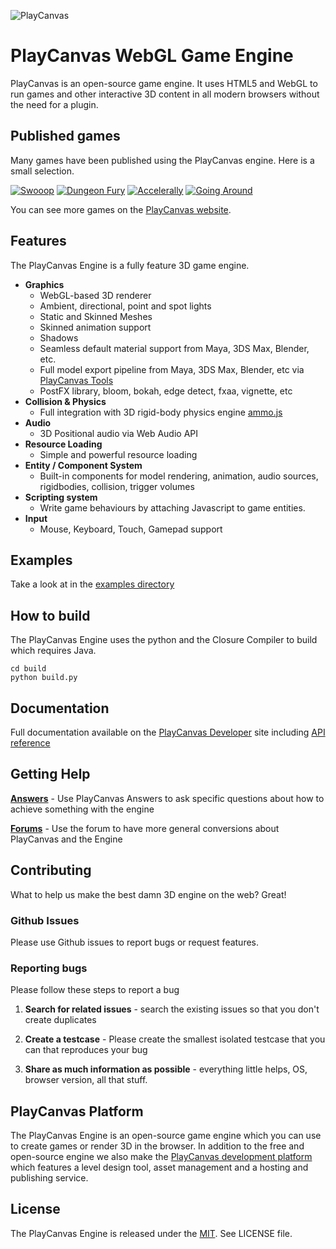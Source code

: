 ![PlayCanvas](http://static.playcanvas.com/images/logo/Playcanvas_LOGOSET_SMALL-06.png)

# PlayCanvas WebGL Game Engine

PlayCanvas is an open-source game engine. It uses HTML5 and WebGL to run games and other interactive 3D content in all modern browsers without the need for a plugin.

## Published games

Many games have been published using the PlayCanvas engine. Here is a small selection.

[![Swooop](https://s3-eu-west-1.amazonaws.com/images.playcanvas.com/projects/12/4763/TKYXB8-image-25.jpg)](http://swooop.playcanvas.com) [![Dungeon Fury](https://s3-eu-west-1.amazonaws.com/images.playcanvas.com/projects/12/4450/DVBWHU-image-25.jpg)](http://dungeonfury.playcanvas.com) [![Accelerally](https://s3-eu-west-1.amazonaws.com/images.playcanvas.com/projects/8/3489/RK8NH5-image-25.jpg)](http://apps.playcanvas.com/will/acceleronly/accelerally) [![Going Around](https://s3-eu-west-1.amazonaws.com/images.playcanvas.com/projects/7/3491/HMYM08-image-25.jpg)](http://apps.playcanvas.com/dave/goingaround/goingaround)

You can see more games on the [PlayCanvas website](https://playcanvas.com/play).

## Features

The PlayCanvas Engine is a fully feature 3D game engine.

* **Graphics**
	* WebGL-based 3D renderer
	* Ambient, directional, point and spot lights
	* Static and Skinned Meshes
	* Skinned animation support
	* Shadows
	* Seamless default material support from Maya, 3DS Max, Blender, etc.
	* Full model export pipeline from Maya, 3DS Max, Blender, etc via [PlayCanvas Tools](https://playcanvas.com)
	* PostFX library, bloom, bokah, edge detect, fxaa, vignette, etc
* **Collision & Physics**
	* Full integration with 3D rigid-body physics engine [ammo.js](https://github.com/kripken/ammo.js)
* **Audio**
	* 3D Positional audio via Web Audio API
* **Resource Loading**
	* Simple and powerful resource loading
* **Entity / Component System**
	* Built-in components for model rendering, animation, audio sources, rigidbodies, collision, trigger volumes
* **Scripting system**
 	* Write game behaviours by attaching Javascript to game entities.
* **Input**
 	* Mouse, Keyboard, Touch, Gamepad support

## Examples

Take a look at in the [examples directory](examples)

## How to build

The PlayCanvas Engine uses the python and the Closure Compiler to build which requires Java.

    cd build
    python build.py

## Documentation

Full documentation available on the [PlayCanvas Developer](http://developer.playcanvas.com) site including [API reference](http://developer.playcanvas.com/engine/api/stable)

## Getting Help

[**Answers**](http://answers.playcanvas.com) - Use PlayCanvas Answers to ask specific questions about how to achieve something with the engine

[**Forums**](http://forum.playcanvas.com) - Use the forum to have more general conversions about PlayCanvas and the Engine

## Contributing

What to help us make the best damn 3D engine on the web? Great!

### Github Issues

Please use Github issues to report bugs or request features.

### Reporting bugs

Please follow these steps to report a bug

1. **Search for related issues** - search the existing issues so that you don't create duplicates

2. **Create a testcase** - Please create the smallest isolated testcase that you can that reproduces your bug

3. **Share as much information as possible** - everything little helps, OS, browser version, all that stuff.

## PlayCanvas Platform

The PlayCanvas Engine is an open-source game engine which you can use to create games or render 3D in the browser. In addition to the free and open-source engine we also make the [PlayCanvas development platform](https://playcanvas.com/) which features a level design tool, asset management and a hosting and publishing service.

## License

The PlayCanvas Engine is released under the [MIT](http://opensource.org/licenses/MIT). See LICENSE file.
